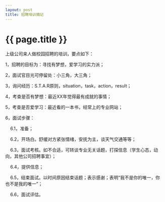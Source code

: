 ```yaml
---
layout: post
title: 招聘培训摘记
---
```


{{ page.title }}
===============

上级公司来人做校园招聘的培训，要点如下：

1，招聘的目标为：寻找有梦想，爱学习的实力派；

2，面试官目光可停留处：小三角，大三角；

3，询问经历：S.T.A.R原则，situation，task，action，result；

4，考查是否有梦想：最近XX年觉得最有成就的事情；

5，考查是否爱学习：最近看的一本书，经常上的专业网站；

6，面试步骤：

&nbsp;&nbsp;&nbsp;&nbsp;6.1，准备；

&nbsp;&nbsp;&nbsp;&nbsp;6.2，开场白。舒缓对方紧张情绪，安抚为主，谈天气交通等等；
     
&nbsp;&nbsp;&nbsp;&nbsp;6.3，面试考核。如不合适，可转谈专业无关话题，打探信息（学生心态，动向，其他公司招聘事宜）；

&nbsp;&nbsp;&nbsp;&nbsp;6.4，提供信息；

&nbsp;&nbsp;&nbsp;&nbsp;6.5，结束面试。以时间原因结束话题；表示感谢；表明“我不是你的唯一，你也不是我的唯一”；

&nbsp;&nbsp;&nbsp;&nbsp;6.6，面试评估。

